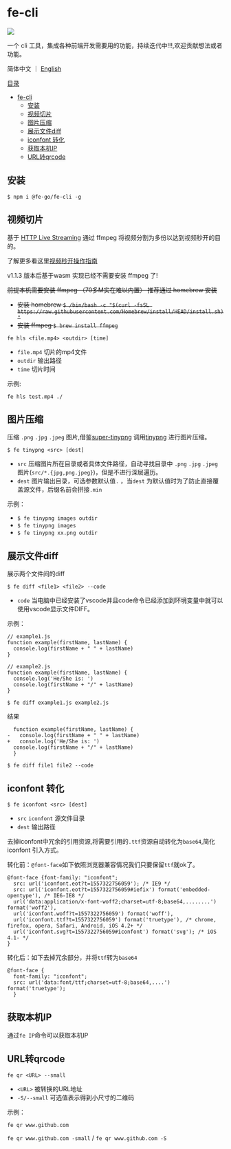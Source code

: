# fe-cli
[![](https://badge.fury.io/js/fe-cli.svg)](http://badge.fury.io/js/fe-cli)

一个 cli 工具，集成各种前端开发需要用的功能，持续迭代中!!!,欢迎贡献想法或者功能。

简体中文 ｜ [English](./README-en_US.md)

[目录](#fe-cli)
- [fe-cli](#fe-cli)
  - [安装](#安装)
  - [视频切片](#视频切片)
  - [图片压缩](#图片压缩)
  - [展示文件diff](#展示文件diff)
  - [iconfont 转化](#iconfont-转化)
  - [获取本机IP](#获取本机ip)
  - [URL转qrcode](#url转qrcode)

## 安装

`$ npm i @fe-go/fe-cli -g`

## 视频切片
基于 [HTTP Live Streaming](https://zh.wikipedia.org/wiki/HTTP_Live_Streaming)  通过 ffmpeg 将视频分割为多份以达到视频秒开的目的。

了解更多看这里[视频秒开操作指南](https://juejin.cn/post/6979223117415579656)

v1.1.3 版本后基于wasm 实现已经不需要安装 ffmpeg 了!

~~前提本机需要安装 ffmpeg （70多M实在难以内置） 推荐通过 homebrew 安装~~ 
- ~~安装 homebrew `$ /bin/bash -c "$(curl -fsSL https://raw.githubusercontent.com/Homebrew/install/HEAD/install.sh)"`~~
- ~~安装 ffmpeg `$ brew install ffmpeg`~~

`fe hls <file.mp4> <outdir> [time]`

* `file.mp4` 切片的mp4文件
* `outdir` 输出路径
* `time` 切片时间

示例:

`fe hls test.mp4 ./`

## 图片压缩

压缩 `.png` `.jpg` `.jpeg` 图片,借鉴[super-tinypng](https://github.com/advence-liz/super-tinypng) 调用[tinypng](https://tinify.cn/) 进行图片压缩。

`$ fe tinypng <src> [dest]`

- `src` 压缩图片所在目录或者具体文件路径，自动寻找目录中 `.png` `.jpg` `.jpeg` 图片(`src/*.{jpg,png.jpeg}`)，但是不进行深层遍历。
- `dest` 图片输出目录，可选参数默认值`.` ，当`dest` 为默认值时为了防止直接覆盖源文件，后缀名前会拼接`.min`

示例：
- `$ fe tinypng images outdir`
- `$ fe tinypng images`
- `$ fe tinypng xx.png outdir`

## 展示文件diff
展示两个文件间的diff

`$ fe diff <file1> <file2> --code`

- `code` 当电脑中已经安装了vscode并且code命令已经添加到环境变量中就可以使用vscode显示文件DIFF。


示例：

```
// example1.js
function example(firstName, lastName) {
  console.log(firstName + " " + lastName)
}

// example2.js
function example(firstName, lastName) {
  console.log('He/She is: ')
  console.log(firstName + "/" + lastName)
}
```

`$ fe diff example1.js example2.js`

结果
```
  function example(firstName, lastName) {
-   console.log(firstName + " " + lastName)
+   console.log('He/She is: ')
  console.log(firstName + "/" + lastName)
  }

```

`$ fe diff file1 file2 --code`
## iconfont 转化

`$ fe iconfont <src> [dest] ` 
- `src` `iconfont` 源文件目录
- `dest` 输出路径

去掉iconfont中冗余的引用资源,将需要引用的`.ttf`资源自动转化为`base64`,简化 iconfont 引入方式。

转化前：`@font-face`如下依照浏览器兼容情况我们只要保留`ttf`就ok了。

```less
@font-face {font-family: "iconfont";
  src: url('iconfont.eot?t=1557322756059'); /* IE9 */
  src: url('iconfont.eot?t=1557322756059#iefix') format('embedded-opentype'), /* IE6-IE8 */
  url('data:application/x-font-woff2;charset=utf-8;base64,........') format('woff2'),
  url('iconfont.woff?t=1557322756059') format('woff'),
  url('iconfont.ttf?t=1557322756059') format('truetype'), /* chrome, firefox, opera, Safari, Android, iOS 4.2+ */
  url('iconfont.svg?t=1557322756059#iconfont') format('svg'); /* iOS 4.1- */
}

```

转化后：如下去掉冗余部分，并将`ttf`转为`base64`

```less
@font-face { 
  font-family: "iconfont";
  src: url('data:font/ttf;charset=utf-8;base64,....') format('truetype');
  }

```
## 获取本机IP
通过`fe IP`命令可以获取本机IP

## URL转qrcode

`fe qr <URL> --small`

* `<URL>` 被转换的URL地址
* `-S/--small` 可选值表示得到小尺寸的二维码

示例：

`fe qr www.github.com`

`fe qr www.github.com -small` / `fe qr www.github.com -S`
  